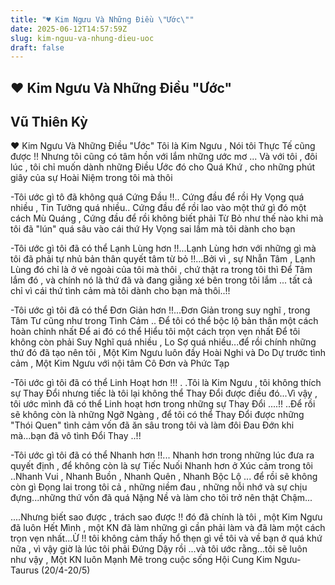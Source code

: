 ```yaml
---
title: "♥ Kim Ngưu Và Những Điều \"Ước\""
date: 2025-06-12T14:57:59Z
slug: kim-nguu-va-nhung-dieu-uoc
draft: false
---
```


## ♥ Kim Ngưu Và Những Điều "Ước"

## Vũ Thiên Kỳ

♥ Kim Ngưu Và Những Điều "Ước"​ 
Tôi là Kim Ngưu , Nói tôi Thực Tế cũng được !! Nhưng tôi cũng có tâm hồn với lắm những ước mơ ... Và với tôi , đôi lúc , tôi chỉ muốn dành những Điều Ước đó cho Quá Khứ , cho những phút giây của sự Hoài Niệm 
trong tôi mà thôi 

 -Tôi ước gì tô đã không quá Cứng Đầu !!..
 Cứng đầu để rồi Hy Vọng quá nhiều , Tin Tưởng quá nhiều..
 Cứng đầu để rồi lao vào một thứ gì đó một cách Mù Quáng , Cứng đầu để rồi không biết phải Từ Bỏ như thế nào khi mà tôi đã "lún" quá sâu vào cái thứ Hy Vọng sai lầm mà tôi dành cho bạn 

 -Tôi ước gì tôi đã có thể Lạnh Lùng hơn !!...Lạnh Lùng hơn với những gì mà tôi đã phải tự nhủ bản thân quyết tâm từ bỏ !!...Bởi vì , sự Nhẫn Tâm , Lạnh Lùng đó chỉ là ở vẻ ngoài của tôi mà thôi , chứ thật ra trong tôi thì Để Tâm lắm đó , và chính nó là thứ đã và đang giằng xé bên trong tôi lắm ... tất cả chỉ vì cái thứ tình cảm mà tôi dành cho bạn mà thôi..!!

 -Tôi ước gì tôi đã có thể Đơn Giản hơn !!...Đơn Giản trong suy nghĩ , trong Tâm Tư cũng như trong Tình Cảm ..
 Để tôi có thể bộc lộ bản thân một cách hoàn chỉnh nhất
 Để ai đó có thể Hiểu tôi một cách trọn vẹn nhất 
 Để tôi không còn phải Suy Nghĩ quá nhiều , Lo Sợ quá nhiều...để rồi chính những thứ đó đã tạo nên tôi , Một Kim Ngưu luôn đầy Hoài Nghi và Do Dự trước tình cảm , Một Kim Ngưu với nội tâm Cô Đơn và Phức Tạp 

 -Tôi ước gì tôi đã có thể Linh Hoạt hơn !!! .
 .Tôi là Kim Ngưu , tôi không thích sự Thay Đổi nhưng tiếc là tôi lại không thể Thay Đổi được điều đó...Vì vậy , tôi ước mình đã có thể Linh hoạt hơn trong những sự Thay Đổi ....!! ..Để rồi sẽ không còn là những Ngỡ Ngàng , để tôi có thể Thay Đổi được những "Thói Quen" tình cảm vốn đã ăn sâu trong tôi và làm đôi Đau Đớn khi mà...bạn đã vô tình Đổi Thay ..!!

 -Tôi ước gì tôi đã có thể Nhanh hơn !!... 
 Nhanh hơn trong những lúc đưa ra quyết định , để không còn là sự Tiếc Nuối
 Nhanh hơn ở Xúc cảm trong tôi ..Nhanh Vui , Nhanh Buồn , Nhanh Quên , Nhanh Bộc Lộ ... để rồi sẽ không còn gì Đọng lai trong tôi cả , những niềm đau , những nỗi nhớ và sự chịu đựng...những thứ vốn đã quá Nặng Nề và làm cho tôi trở nên thật Chậm...

 ....Nhưng biết sao được , trách sao được !! đó đã chính là tôi , một Kim Ngưu đã luôn Hết Mình , một KN đã làm những gì cần phải làm và đã làm một cách trọn vẹn nhất...Ừ !! tôi không cảm thấy hổ thẹn gì về tôi và về bạn ở quá khứ nữa , vì vậy giờ là lúc tôi phải Đứng Dậy rồi ...và tôi ước rằng...tôi sẽ luôn như vậy , Một KN luôn Mạnh Mẽ trong cuộc sống 
Hội Cung Kim Ngưu- Taurus (20/4-20/5)